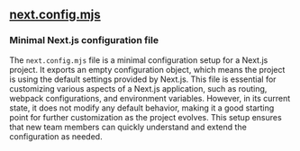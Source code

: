 ## [next.config.mjs](next.config.mjs)

### Minimal Next.js configuration file

The `next.config.mjs` file is a minimal configuration setup for a Next.js project. It exports an empty configuration object, which means the project is using the default settings provided by Next.js. This file is essential for customizing various aspects of a Next.js application, such as routing, webpack configurations, and environment variables. However, in its current state, it does not modify any default behavior, making it a good starting point for further customization as the project evolves. This setup ensures that new team members can quickly understand and extend the configuration as needed.

